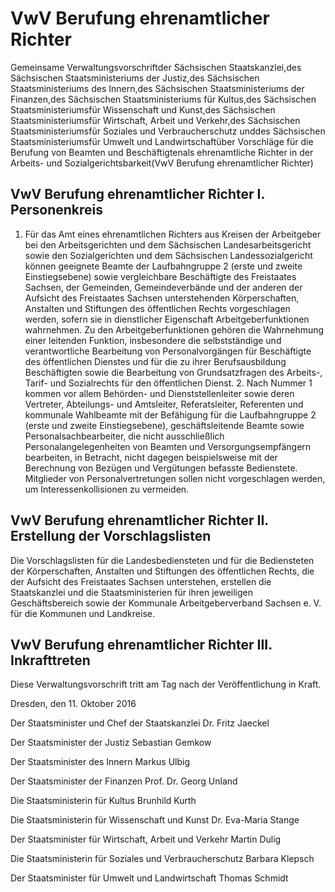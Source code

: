 # VwV Berufung ehrenamtlicher Richter

Gemeinsame Verwaltungsvorschriftder Sächsischen Staatskanzlei,des Sächsischen Staatsministeriums der Justiz,des Sächsischen Staatsministeriums des Innern,des Sächsischen Staatsministeriums der Finanzen,des Sächsischen Staatsministeriums für Kultus,des Sächsischen Staatsministeriumsfür Wissenschaft und Kunst,des Sächsischen Staatsministeriumsfür Wirtschaft, Arbeit und Verkehr,des Sächsischen Staatsministeriumsfür Soziales und Verbraucherschutz unddes Sächsischen Staatsministeriumsfür Umwelt und Landwirtschaftüber Vorschläge für die Berufung von Beamten und Beschäftigtenals ehrenamtliche Richter in der Arbeits- und Sozialgerichtsbarkeit(VwV Berufung ehrenamtlicher Richter)

## VwV Berufung ehrenamtlicher Richter I.	Personenkreis

1. Für das Amt eines ehrenamtlichen Richters aus Kreisen der Arbeitgeber bei den Arbeitsgerichten und dem Sächsischen Landesarbeitsgericht sowie den Sozialgerichten und dem Sächsischen Landessozialgericht können geeignete Beamte der Laufbahngruppe 2 (erste und zweite Einstiegsebene) sowie vergleichbare Beschäftigte des Freistaates Sachsen, der Gemeinden, Gemeindeverbände und der anderen der Aufsicht des Freistaates Sachsen unterstehenden Körperschaften, Anstalten und Stiftungen des öffentlichen Rechts vorgeschlagen werden, sofern sie in dienstlicher Eigenschaft Arbeitgeberfunktionen wahrnehmen. Zu den Arbeitgeberfunktionen gehören die Wahrnehmung einer leitenden Funktion, insbesondere die selbstständige und verantwortliche Bearbeitung von Personalvorgängen für Beschäftigte des öffentlichen Dienstes und für die zu ihrer Berufsausbildung Beschäftigten sowie die Bearbeitung von Grundsatzfragen des Arbeits-, Tarif- und Sozialrechts für den öffentlichen Dienst. 2. Nach Nummer 1 kommen vor allem Behörden- und Dienststellenleiter sowie deren Vertreter, Abteilungs- und Amtsleiter, Referatsleiter, Referenten und kommunale Wahlbeamte mit der Befähigung für die Laufbahngruppe 2 (erste und zweite Einstiegsebene), geschäftsleitende Beamte sowie Personalsachbearbeiter, die nicht ausschließlich Personalangelegenheiten von Beamten und Versorgungsempfängern bearbeiten, in Betracht, nicht dagegen beispielsweise mit der Berechnung von Bezügen und Vergütungen befasste Bedienstete. Mitglieder von Personalvertretungen sollen nicht vorgeschlagen werden, um Interessenkollisionen zu vermeiden. 
## VwV Berufung ehrenamtlicher Richter II.	Erstellung der Vorschlagslisten

Die Vorschlagslisten für die Landesbediensteten und für die Bediensteten der Körperschaften, Anstalten und Stiftungen des öffentlichen Rechts, die der Aufsicht des Freistaates Sachsen unterstehen, erstellen die Staatskanzlei und die Staatsministerien für ihren jeweiligen Geschäftsbereich sowie der Kommunale Arbeitgeberverband Sachsen e. V. für die Kommunen und Landkreise.


## VwV Berufung ehrenamtlicher Richter III.	Inkrafttreten

Diese Verwaltungsvorschrift tritt am Tag nach der Veröffentlichung in Kraft.

Dresden, den 11. Oktober 2016

Der Staatsminister und Chef der Staatskanzlei
Dr. Fritz Jaeckel

Der Staatsminister der Justiz
Sebastian Gemkow

Der Staatsminister des Innern
Markus Ulbig

Der Staatsminister der Finanzen
Prof. Dr. Georg Unland

Die Staatsministerin für Kultus
Brunhild Kurth

Die Staatsministerin für Wissenschaft und Kunst
Dr. Eva-Maria Stange

Der Staatsminister für Wirtschaft, Arbeit und Verkehr
Martin Dulig

Die Staatsministerin für Soziales und Verbraucherschutz
Barbara Klepsch

Der Staatsminister für Umwelt und Landwirtschaft
Thomas Schmidt

